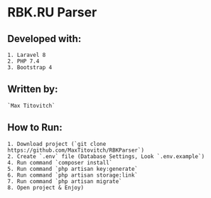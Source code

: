# RBK.RU Parser

## Developed with:
    1. Laravel 8
    2. PHP 7.4
    3. Bootstrap 4

## Written by:
    `Max Titovitch`
    
## How to Run:
    1. Download project (`git clone https://github.com/MaxTitovitch/RBKParser`)
    2. Create `.env` file (Database Settings, Look `.env.example`)
    4. Run command `composer install`
    5. Run command `php artisan key:generate`
    6. Run command `php artisan storage:link`
    7. Run command `php artisan migrate`
    8. Open project & Enjoy)

